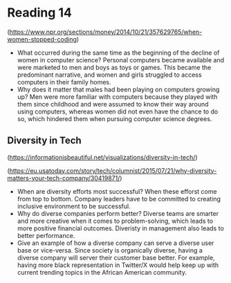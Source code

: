 # Reading 14

(https://www.npr.org/sections/money/2014/10/21/357629765/when-women-stopped-coding)

- What occurred during the same time as the beginning of the decline of women in computer science? Personal computers became available and were marketed to men and boys as toys or games. This became the predominant narrative, and women and girls struggled to access computers in their family homes.
- Why does it matter that males had been playing on computers growing up? Men were more familiar with computers because they played with them since childhood and were assumed to know their way around using computers, whereas women did not even have the chance to do so, which hindered them when pursuing computer science degrees.

## Diversity in Tech

(https://informationisbeautiful.net/visualizations/diversity-in-tech/)

(https://eu.usatoday.com/story/tech/columnist/2015/07/21/why-diversity-matters-your-tech-company/30419871/)

- When are diversity efforts most successful? When these efforst come from top to bottom. Company leaders have to be committed to creating inclusive environment to be successful.
- Why do diverse companies perform better? Diverse teams are smarter and more creative when it comes to problem-solving, which leads to more positive financial outcomes. Diveristy in management also leads to better performance.
- Give an example of how a diverse company can serve a diverse user base or vice-versa.
  Since society is organically diverse, having a diverse company will server their customer base better. For example, having more black representation in Twitter/X would help keep up with current trending topics in the African American community.
